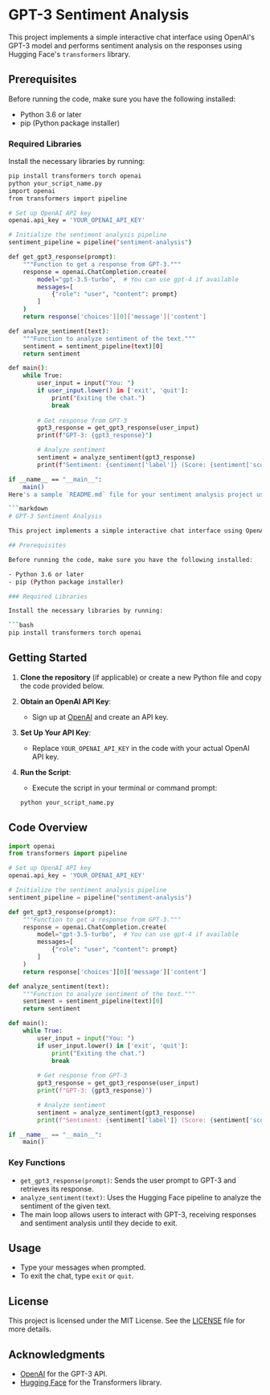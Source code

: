 # GPT-3 Sentiment Analysis

This project implements a simple interactive chat interface using OpenAI's GPT-3 model and performs sentiment analysis on the responses using Hugging Face's `transformers` library.

## Prerequisites

Before running the code, make sure you have the following installed:

- Python 3.6 or later
- pip (Python package installer)

### Required Libraries

Install the necessary libraries by running:

```bash
pip install transformers torch openai
python your_script_name.py
import openai
from transformers import pipeline

# Set up OpenAI API key
openai.api_key = 'YOUR_OPENAI_API_KEY'

# Initialize the sentiment analysis pipeline
sentiment_pipeline = pipeline("sentiment-analysis")

def get_gpt3_response(prompt):
    """Function to get a response from GPT-3."""
    response = openai.ChatCompletion.create(
        model="gpt-3.5-turbo",  # You can use gpt-4 if available
        messages=[
            {"role": "user", "content": prompt}
        ]
    )
    return response['choices'][0]['message']['content']

def analyze_sentiment(text):
    """Function to analyze sentiment of the text."""
    sentiment = sentiment_pipeline(text)[0]
    return sentiment

def main():
    while True:
        user_input = input("You: ")
        if user_input.lower() in ['exit', 'quit']:
            print("Exiting the chat.")
            break
        
        # Get response from GPT-3
        gpt3_response = get_gpt3_response(user_input)
        print(f"GPT-3: {gpt3_response}")

        # Analyze sentiment
        sentiment = analyze_sentiment(gpt3_response)
        print(f"Sentiment: {sentiment['label']} (Score: {sentiment['score']:.2f})")

if __name__ == "__main__":
    main()
Here's a sample `README.md` file for your sentiment analysis project using GPT-3 and Hugging Face's `transformers` library.

```markdown
# GPT-3 Sentiment Analysis

This project implements a simple interactive chat interface using OpenAI's GPT-3 model and performs sentiment analysis on the responses using Hugging Face's `transformers` library.

## Prerequisites

Before running the code, make sure you have the following installed:

- Python 3.6 or later
- pip (Python package installer)

### Required Libraries

Install the necessary libraries by running:

```bash
pip install transformers torch openai
```

## Getting Started

1. **Clone the repository** (if applicable) or create a new Python file and copy the code provided below.

2. **Obtain an OpenAI API Key**:
   - Sign up at [OpenAI](https://openai.com) and create an API key.

3. **Set Up Your API Key**:
   - Replace `YOUR_OPENAI_API_KEY` in the code with your actual OpenAI API key.

4. **Run the Script**:
   - Execute the script in your terminal or command prompt:

   ```bash
   python your_script_name.py
   ```

## Code Overview

```python
import openai
from transformers import pipeline

# Set up OpenAI API key
openai.api_key = 'YOUR_OPENAI_API_KEY'

# Initialize the sentiment analysis pipeline
sentiment_pipeline = pipeline("sentiment-analysis")

def get_gpt3_response(prompt):
    """Function to get a response from GPT-3."""
    response = openai.ChatCompletion.create(
        model="gpt-3.5-turbo",  # You can use gpt-4 if available
        messages=[
            {"role": "user", "content": prompt}
        ]
    )
    return response['choices'][0]['message']['content']

def analyze_sentiment(text):
    """Function to analyze sentiment of the text."""
    sentiment = sentiment_pipeline(text)[0]
    return sentiment

def main():
    while True:
        user_input = input("You: ")
        if user_input.lower() in ['exit', 'quit']:
            print("Exiting the chat.")
            break
        
        # Get response from GPT-3
        gpt3_response = get_gpt3_response(user_input)
        print(f"GPT-3: {gpt3_response}")

        # Analyze sentiment
        sentiment = analyze_sentiment(gpt3_response)
        print(f"Sentiment: {sentiment['label']} (Score: {sentiment['score']:.2f})")

if __name__ == "__main__":
    main()
```

### Key Functions

- `get_gpt3_response(prompt)`: Sends the user prompt to GPT-3 and retrieves its response.
- `analyze_sentiment(text)`: Uses the Hugging Face pipeline to analyze the sentiment of the given text.
- The main loop allows users to interact with GPT-3, receiving responses and sentiment analysis until they decide to exit.

## Usage

- Type your messages when prompted.
- To exit the chat, type `exit` or `quit`.

## License

This project is licensed under the MIT License. See the [LICENSE](LICENSE) file for more details.

## Acknowledgments

- [OpenAI](https://openai.com) for the GPT-3 API.
- [Hugging Face](https://huggingface.co) for the Transformers library.
